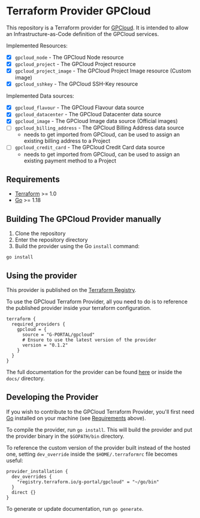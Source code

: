 # Terraform Provider GPCloud

This repository is a Terraform provider for [GPCloud](https://g-portal.cloud).
It is intended to allow an Infrastructure-as-Code definition of the GPCloud services.

Implemented Resources:
- [x] `gpcloud_node` - The GPCloud Node resource
- [x] `gpcloud_project` - The GPCloud Project resource
- [x] `gpcloud_project_image` - The GPCloud Project Image resource (Custom image)
- [x] `gpcloud_sshkey` - The GPCloud SSH-Key resource

Implemented Data sources:
- [x] `gpcloud_flavour` - The GPCloud Flavour data source
- [x] `gpcloud_datacenter` - The GPCloud Datacenter data source
- [x] `gpcloud_image` - The GPCloud Image data source (Official images)
- [ ] `gpcloud_billing_address` - The GPCloud Billing Address data source
  - needs to get imported from GPCloud, can be used to assign an existing billing address to a Project
- [ ] `gpcloud_credit_card` - The GPCloud Credit Card data source
  - needs to get imported from GPCloud, can be used to assign an existing payment method to a Project


## Requirements

- [Terraform](https://www.terraform.io/downloads.html) >= 1.0
- [Go](https://golang.org/doc/install) >= 1.18

## Building The GPCloud Provider manually

1. Clone the repository
1. Enter the repository directory
1. Build the provider using the Go `install` command:

```shell
go install
```

## Using the provider

This provider is published on the [Terraform Registry](https://registry.terraform.io/providers/g-portal/gpcloud/latest).

To use the GPCloud Terraform Provider, all you need to do is to reference the published provider inside your terraform configuration.

```hcl
terraform {
  required_providers {
    gpcloud = {
      source = "G-PORTAL/gpcloud"
      # Ensure to use the latest version of the provider
      version = "0.1.2"
    }
  }
}
```

The full documentation for the provider can be found [here](https://registry.terraform.io/providers/g-portal/gpcloud/latest/docs) or inside the `docs/` directory.

## Developing the Provider

If you wish to contribute to the GPCloud Terraform Provider, you'll first need [Go](http://www.golang.org) installed on your machine (see [Requirements](#requirements) above).

To compile the provider, run `go install`. This will build the provider and put the provider binary in the `$GOPATH/bin` directory.

To reference the custom version of the provider built instead of the hosted one, setting `dev_override` inside the `$HOME/.terraformrc` file becomes useful:

```hcl
provider_installation {
  dev_overrides {
    "registry.terraform.io/g-portal/gpcloud" = "~/go/bin"
  }
  direct {}
}
```

To generate or update documentation, run `go generate`.
